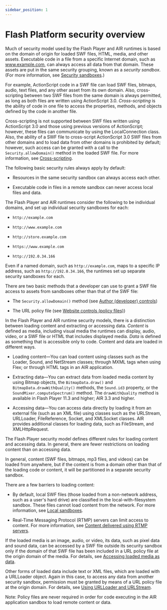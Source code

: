 ```yaml
---
sidebar_position: 1
---
```


# Flash Platform security overview

Much of security model used by the Flash Player and AIR runtimes is based on the
domain of origin for loaded SWF files, HTML, media, and other assets. Executable
code in a file from a specific Internet domain, such as www.example.com, can
always access all data from that domain. These assets are put in the same
security grouping, known as a _security sandbox_. (For more information, see
[Security sandboxes](./security-sandboxes.md).)

For example, ActionScript code in a SWF file can load SWF files, bitmaps, audio,
text files, and any other asset from its own domain. Also, cross-scripting
between two SWF files from the same domain is always permitted, as long as both
files are written using ActionScript 3.0. _Cross-scripting_ is the ability of
code in one file to access the properties, methods, and objects defined by the
code in another file.

Cross-scripting is not supported between SWF files written using ActionScript
3.0 and those using previous versions of ActionScript; however, these files can
communicate by using the LocalConnection class. Also, the ability of a SWF file
to cross-script ActionScript 3.0 SWF files from other domains and to load data
from other domains is prohibited by default; however, such access can be granted
with a call to the `Security.allowDomain()` method in the loaded SWF file. For
more information, see [Cross-scripting](./cross-scripting.md).

The following basic security rules always apply by default:

- Resources in the same security sandbox can always access each other.

- Executable code in files in a remote sandbox can never access local files and
  data.

The Flash Player and AIR runtimes consider the following to be individual
domains, and set up individual security sandboxes for each:

- `http://example.com`

- `http://www.example.com`

- `http://store.example.com`

- `https://www.example.com`

- `http://192.0.34.166`

Even if a named domain, such as `http://example.com`, maps to a specific IP
address, such as `http://192.0.34.166`, the runtimes set up separate security
sandboxes for each.

There are two basic methods that a developer can use to grant a SWF file access
to assets from sandboxes other than that of the SWF file:

- The `Security.allowDomain()` method (see
  [Author (developer) controls](./permission-controls.md#author-developer-controls))

- The URL policy file (see
  [Website controls (policy files)](./permission-controls.md#website-controls-policy-files))

In the Flash Player and AIR runtime security models, there is a distinction
between loading content and extracting or accessing data. _Content_ is defined
as media, including visual media the runtimes can display, audio, video, or a
SWF file or HTML that includes displayed media. _Data_ is defined as something
that is accessible only to code. Content and data are loaded in different ways.

- Loading content—You can load content using classes such as the Loader, Sound,
  and NetStream classes; through MXML tags when using Flex; or through HTML tags
  in an AIR application.

- Extracting data—You can extract data from loaded media content by using Bitmap
  objects, the `BitmapData.draw()` and `BitmapData.drawWithQuality()` methods,
  the `Sound.id3` property, or the `SoundMixer.computeSpectrum()` method. The
  `drawWithQuality` method is available in Flash Player 11.3 and higher; AIR 3.3
  and higher.

- Accessing data—You can access data directly by loading it from an external
  file (such as an XML file) using classes such as the URLStream, URLLoader,
  FileReference, Socket, and XMLSocket classes. AIR provides additional classes
  for loading data, such as FileStream, and XMLHttpRequest.

The Flash Player security model defines different rules for loading content and
accessing data. In general, there are fewer restrictions on loading content than
on accessing data.

In general, content (SWF files, bitmaps, mp3 files, and videos) can be loaded
from anywhere, but if the content is from a domain other than that of the
loading code or content, it will be partitioned in a separate security sandbox.

There are a few barriers to loading content:

- By default, local SWF files (those loaded from a non-network address, such as
  a user's hard drive) are classified in the local-with-filesystem sandbox.
  These files cannot load content from the network. For more information, see
  [Local sandboxes](./security-sandboxes.md#local-sandboxes).

- Real-Time Messaging Protocol (RTMP) servers can limit access to content. For
  more information, see
  [Content delivered using RTMP servers](./loading-content.md#content-delivered-using-rtmp-servers).

If the loaded media is an image, audio, or video, its data, such as pixel data
and sound data, can be accessed by a SWF file outside its security sandbox only
if the domain of that SWF file has been included in a URL policy file at the
origin domain of the media. For details, see
[Accessing loaded media as data](./accessing-loaded-media-as-data.md).

Other forms of loaded data include text or XML files, which are loaded with a
URLLoader object. Again in this case, to access any data from another security
sandbox, permission must be granted by means of a URL policy file at the origin
domain. For details, see
[Using URLLoader and URLStream](./loading-data.md#using-urlloader-and-urlstream).

Note: Policy files are never required in order for code executing in the AIR
application sandbox to load remote content or data.
